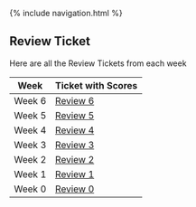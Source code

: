 {% include navigation.html %}


## Review Ticket

Here are all the Review Tickets from each week


Week | Ticket with Scores |
-------------  | -------------- |
Week 6 | [Review 6](https://github.com/gracele246/gracereplit/issues/6) 
Week 5 | [Review 5](https://github.com/gracele246/gracereplit/issues/5) |
Week 4 | [Review 4](https://github.com/gracele246/gracereplit/issues/4) |
Week 3 | [Review 3](https://github.com/gracele246/gracereplit/issues/3) |
Week 2 | [Review 2](https://github.com/gracele246/gracereplit/issues/2) |
Week 1  | [Review 1](https://github.com/gracele246/gracereplit/issues/1) |
Week 0  | [Review 0](https://github.com/gracele246/gracereplit/issues/1) |
